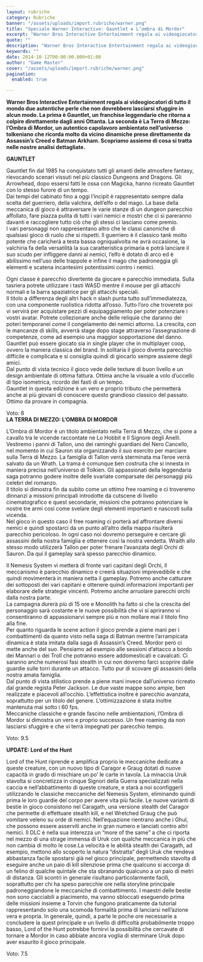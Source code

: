 ```yaml
---
layout: rubriche
category: Rubriche
banner: "/assets/uploads/import.rubriche/warner.png"
title: "Speciale Warner Interactive: Gauntlet e L’ombra di Mordor"
excerpt: "Warner Bros Interactive Entertainment regala ai videogiocatori di tutto il mondo due autentiche perle che non dovrebbero lasciarsi sfuggire in alcun modo. La prima è Gauntlet, un franchise leggendario che ritorna a colpire direttamente dagli anni Ottanta. La seconda è La Terra di Mezzo: l’Ombra di Mordor, un autentico capolavoro ambientato nell’universo tolkeniano che ricorda [&hellip"
quote: ""
description: "Warner Bros Interactive Entertainment regala ai videogiocatori di tutto il mondo due autentiche perle che non dovrebbero lasciarsi sfuggire in alcun modo. La prima è Gauntlet, un franchise leggendario che ritorna a colpire direttamente dagli anni Ottanta. La seconda è La Terra di Mezzo: l’Ombra di Mordor, un autentico capolavoro ambientato nell’universo tolkeniano che ricorda [&hellip"
keywords: ""
date: 2014-10-12T00:00:00.000+01:00
author: "Game Master"
cover: "/assets/uploads/import.rubriche/warner.png"
pagination:
  enabled: true

---
```


**Warner Bros Interactive Entertainment regala ai videogiocatori di tutto il mondo due autentiche perle che non dovrebbero lasciarsi sfuggire in alcun modo. La prima è Gauntlet, un franchise leggendario che ritorna a colpire direttamente dagli anni Ottanta. La seconda è La Terra di Mezzo: l’Ombra di Mordor, un autentico capolavoro ambientato nell’universo tolkeniano che ricorda molto da vicino dinamiche prese direttamente da Assassin’s Creed e Batman Arkham. Scopriamo assieme di cosa si tratta nelle nostre analisi dettagliate.**

**GAUNTLET**

[](https://hotmc.com/wp-content/uploads/2014/10/gauntlet-1.jpg)

Gauntlet fin dal 1985 ha conquistato tutti gli amanti delle atmosfere fantasy, rievocando scenari vissuti nel più classico Dungeons and Dragons. Gli Arrowhead, dopo essersi fatti le ossa con Magicka, hanno ricreato Gauntlet con lo stesso furore di un tempo.  
Dai tempi del cabinato fino a oggi l’incipit è rappresentato sempre dalla scelta del guerriero, della valchira, dell’elfo o del mago. La base della meccanica di gioco è attraversare le varie stanze di un dungeon parecchio affollato, fare piazza pulita di tutti i vari nemici e mostri che ci si pareranno davanti e raccogliere tutto ciò che gli stessi ci lasciano come premio.  
I vari personaggi non rappresentano altro che le classi canoniche di qualsiasi gioco di ruolo che si rispetti. Il guerriero è il classico tank molto potente che caricherà a testa bassa ogniqualvolta ne avrà occasione, la valchiria fa della versatilità la sua caratteristica primaria e potrà lanciare il suo scudo per infliggere danni ai nemici, l’elfo è dotato di arco ed è abilissimo nell’uso delle trappole e infine il mago che padroneggia gli elementi e scatena incantesimi potentissimi contro i nemici.

[](https://hotmc.com/wp-content/uploads/2014/10/gauntlet-2.jpg)

Ogni classe è parecchio divertente da giocare e parecchio immediata. Sulla tasriera potrete utilizzare i tasti WASD mentre il mouse per gli attacchi normali e la barra spaziatrice per gli attacchi speciali.  
Il titolo a differenza degli altri hack n slash punta tutto sull’immediatezza, con una componente ruolistica ridotta all’osso. Tutto l’oro che troverete poi vi servirà per acquistare pezzi di equipaggiamento per poter potenziare i vostri avatar. Potrete collezionare anche delle reliquie che daranno dei poteri temporanei come il congelamento dei nemici attorno. La crescita, con le mancanze di skills, avverrà stage dopo stage attraverso l’assegnazione di competenze, come ad esempio una maggior sopportazione del danno.  
Gauntlet può essere giocato sia in single player che in multiplayer coop, ovvero la maniera classica del brand. In solitaria il gioco diventa parecchio difficile e complicata e si consiglia quindi di giocarlo sempre assieme degli amici.  
Dal punto di vista tecnico il gioco vede delle texture di buon livello e un design ambientale di ottima fattura. Ottima anche la visuale a volo d’uccello di tipo isometrica, ricordo dei fasti di un tempo.  
Gauntlet in questa edizione è un vero e proprio tributo che permetterà anche ai più giovani di conoscere questo grandioso classico del passato. Ottimo da provare in compagnia.

Voto: 8  
**LA TERRA DI MEZZO: L’OMBRA DI MORDOR**

[](https://hotmc.com/wp-content/uploads/2014/10/mordor.jpg)

L’Ombra di Mordor è un titolo ambientato nella Terra di Mezzo, che si pone a cavallo tra le vicende raccontate ne Lo Hobbit e Il Signore degli Anelli.  
Vestiremo i panni di Tallon, uno dei raminghi guardiani del Nero Cancello, nel momento in cui Sauron sta organizzando il suo esercito per marciare sulla Terra di Mezzo. La famiglia di Tallon verrà sterminata ma l’eroe verrà salvato da un Wrath. La trama è comunque ben costruita che si innesta in maniera precisa nell’universo di Tolkien. Gli appassionati della leggendaria saga potranno godere inoltre delle svariate comparsate dei personaggi più celebri del romanzo.  
Il titolo si dimostra fin da subito come un ottimo free roaming e ci troveremo dinnanzi a missioni principali introdotte da cutscene di livello cinematografico e quest secondarie, missioni che potranno potenziare le nostre tre armi così come svelare degli elementi importanti e nascosti sulla vicenda.  
Nel gioco in questo caso il free roaming ci porterà ad affrontare diversi nemici e quindi spostarci da un punto all’altro della mappa risulterà parecchio pericoloso. In ogni caso noi dovremo perseguire e cercare gli assassini della nostra famiglia e ottenere così la nostra vendetta. Wraith allo stesso modo utilizzerà Tallon per poter frenare l’avanzata degli Orchi di Sauron. Da qui il gameplay sarà spesso parecchio dinamico.

[](https://hotmc.com/wp-content/uploads/2014/10/mordor-2.jpg)

Il Nemesis System vi metterà di fronte vari capitani degli Orchi, Il meccanismo è parecchio dinamico e creerà situazioni imprevedibile e che quindi movimenterà in maniera netta il gameplay. Potremo anche catturare dei sottoposti dei vari capitani e ottenere quindi informazioni importanti per elaborare delle strategie vincenti. Potremo anche arruolare parecchi orchi dalla nostra parte.  
La campagna durerà più di 15 ore e Monolith ha fatto sì che la crescita del personaggio sarà costante e le nuove possibilità che vi si apriranno vi consentiranno di appassionarvi sempre più e non mollare mai il titolo fino alla fine.  
Per quanto riguarda le scene action il gioco prende a piene mani per i combattimenti da quanto visto nella saga di Batman mentre l’arrampicata dinamica è stata imitata dalla saga di Assassin’s Creed. Mordor però ci mette anche del suo. Pensiamo ad esempio alle sessioni d’attacco a bordo dei Mannari o dei Troll che potranno essere addomesticati e cavalcati. Ci saranno anche numerosi fasi stealth in cui non dovremo farci scoprire dalle guardie sulle torri durante un attacco. Tutto pur di scovare gli assassini della nostra amata famiglia.  
Dal punto di vista stilistico prende a piene mani invece dall’universo ricreato dal grande regista Peter Jackson. Le due vaste mappe sono ampie, ben realizzate e piacevoli all’occhio. L’effettistica inoltre è parecchio avanzata, soprattutto per un titolo del genere. L’ottimizzazione è stata inoltre mantenuta mai sotto i 60 fps.  
Meccaniche classiche e grande fascino nelle ambientazioni, l’Ombra di Mordor si dimostra un vero e proprio successo. Un free roaming da non lasciarsi sfuggire e che vi terrà impegnati per parecchio tempo.

Voto: 9.5

**UPDATE: Lord of the Hunt**

Lord of the Hunt riprende e amplifica proprio le meccaniche dedicate a queste creature, con un nuovo tipo di Caragor e Graug dotati di nuove capacità in grado di mischiare un po’ le carte in tavola. La minaccia Uruk stavolta si concretizza in cinque Signori della Guerra specializzati nella caccia e nell’abbattimento di queste creature, e starà a noi sconfiggerli utilizzando le classiche meccaniche del Nemesis System, eliminando quindi prima le loro guardie del corpo per avere vita più facile. Le nuove varianti di bestie in gioco consistono nel Caragath, una versione stealth del Caragor che permette di effettuare stealth kill, e nel Wretched Graug che può vomitare veleno su orde di nemici. Nell’equazione rientrano anche i Ghul, che possono essere asserviti anche in gran numero e lanciati contro altri nemici. Il DLC è nella sua interezza un “more of the same” a che ci riporta nel mezzo di una strage immensa di Uruk con qualche meccanica in più che non cambia di molto le cose.La velocità e le abilità stealth dei Caragath, ad esempio, mettono allo scoperto la natura “distratta” degli Uruk che rendeva abbastanza facile spostarsi già nel gioco principale, permettendo stavolta di eseguire anche un paio di kill silenziose prima che qualcuno si accorga di un felino di qualche quintale che sta sbranando qualcuno a un paio di metri di distanza. Gli scontri in generale risultano particolarmente facili, soprattutto per chi ha speso parecchie ore nella storyline principale padroneggiandone le meccaniche di combattimento. I maestri delle bestie non sono cacciabili a piacimento, ma vanno sbloccati eseguendo prima delle missioni insieme a Torvin che fungono praticamente da tutorial rappresentando solo una scomoda formalità prima di lanciarsi nell’azione vera e propria. In generale, quindi, a parte le poche ore necessarie a concludere la quest principale e un livello di difficoltà probabilmente troppo basso, Lord of the Hunt potrebbe fornirvi la possibilità che cercavate di tornare a Mordor in caso abbiate ancora voglia di sterminare Uruk dopo aver esaurito il gioco principale.

Voto: 7.5
